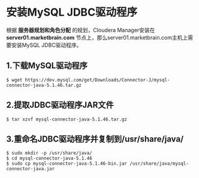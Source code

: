 安装MySQL JDBC驱动程序
================================================================================
根据 **服务器规划和角色分配** 的规划，Cloudera Manager安装在 **server01.marketbrain.com**
节点上，那么server01.marketbrain.com主机上需要安装MySQL JDBC驱动程序。

## 1.下载MySQL驱动程序
```shell
$ wget https://dev.mysql.com/get/Downloads/Connector-J/mysql-connector-java-5.1.46.tar.gz
```

## 2.提取JDBC驱动程序JAR文件
```shell
$ tar xzvf mysql-connector-java-5.1.46.tar.gz
```

## 3.重命名JDBC驱动程序并复制到/usr/share/java/
```shell
$ sudo mkdir -p /usr/share/java/
$ cd mysql-connector-java-5.1.46
$ sudo cp mysql-connector-java-5.1.46-bin.jar /usr/share/java/mysql-connector-java.jar
```

